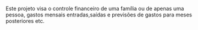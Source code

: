 Este projeto visa o controle financeiro de uma família ou de apenas uma pessoa, gastos mensais entradas,saídas e previsões de gastos para meses posteriores etc.